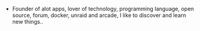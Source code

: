 - Founder of alot apps, lover of technology, programming language, open source, forum, docker, unraid and arcade, I like to discover and learn new things..
  <br>





















































































































